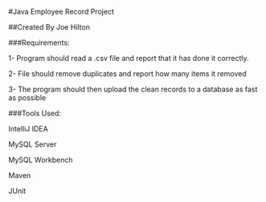 #Java Employee Record Project

##Created By Joe Hilton

###Requirements:

1- Program should read a .csv file and report that it has done it correctly. 

2- File should remove duplicates and report how many items it removed

3- The program should then upload the clean records to a database as fast as possible

###Tools Used:

IntelliJ IDEA

MySQL Server

MySQL Workbench

Maven

JUnit

